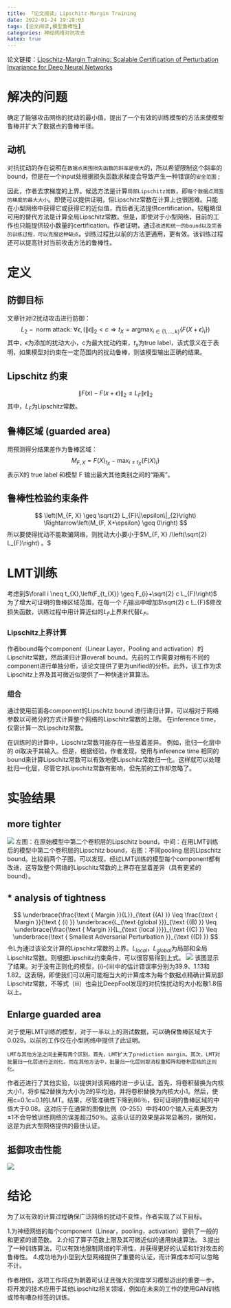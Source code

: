```yaml
---
title: 「论文阅读」Lipschitz-Margin Training
date: 2022-01-24 19:28:03
tags: [论文阅读,模型鲁棒性]
categories: 神经网络对抗攻击
katex: true
---
```


论文链接：[Lipschitz-Margin Training: Scalable Certification of Perturbation Invariance for Deep Neural Networks](https://arxiv.org/abs/1802.04034)

# 解决的问题
确定了能够攻击网络的扰动的最小值，提出了一个有效的训练模型的方法来使模型鲁棒并扩大了数据点的鲁棒半径。

## 动机
对抗扰动的存在说明在`数据点周围损失函数的斜率是很大`的，所以希望限制这个斜率的bound，但是在一个input处根据损失函数求梯度会导致产生一种错误的`安全范围` ;

因此，作者去求梯度的上界。候选方法是计算`局部Lipschitz常数`，即`每个数据点周围的梯度的最大大小`。即使可以提供证明，但Lipschitz常数在计算上也很困难。只能在小型网络中获得它或获得它的近似值，而后者无法提供certification。较粗略但可用的替代方法是计算全局Lipschitz常数。但是，即使对于小型网络，目前的工作也只能提供较小数量的certification。作者证明，通过`改进和统一的bound以及完善的训练过程，可以克服这种缺点`。训练过程比以前的方法更通用，更有效。该训练过程还可以提高针对当前攻击方法的鲁棒性。

# 定义
## 防御目标
文章针对l2扰动攻击进行防御：
$$
L_{2}-\text { norm attack: } \forall \epsilon,\left(\|\epsilon\|_{2}<c \Rightarrow t_{X}=\operatorname{argmax}_{i \in\{1, \ldots, k\}}\left\{F(X+\epsilon)_{i}\right\}\right)
$$
其中，ϵ为添加的扰动大小，c为最大扰动约束，$t_x$为true label，该式意义在于表明，如果模型对约束在一定范围内的扰动鲁棒，则该模型输出正确的结果。

##  Lipschitz 约束
$$
\|F(x)-F(x+\epsilon)\|_{2} \leq L_{F}\|\epsilon\|_{2}
$$
其中，$L_F$为Lipschitz常数。

## 鲁棒区域 (guarded area)
用预测得分结果差作为鲁棒区域：
$$
M_{F, X}=F(X)_{t_{X}}-\max _{i \neq t_{X}}\left\{F(X)_{i}\right\}
$$
表示X的 true label 和模型 F 输出最大其他类别之间的“距离”。

## 鲁棒性检验约束条件
$$
\left(M_{F, X} \geq \sqrt{2} L_{F}\|\epsilon\|_{2}\right) \Rightarrow\left(M_{F, X+\epsilon} \geq 0\right)
$$
所以要使得扰动不能欺骗网络，则扰动大小要小于$M_{F, X} /\left(\sqrt{2} L_{F}\right) 。$

# LMT训练
考虑到$\forall i \neq t_{X},\left(F_{t_{X}} \geq F_{i}+\sqrt{2} c L_{F}\right)$ 为了增大可证明的鲁棒区域范围，在每一个 $F_i$输出中增加$\sqrt{2} c L_{F}$修改损失函数，训练过程中用计算近似的$L_F$上界来代替$L_F$。

### Lipschitz上界计算
作者bound每个component（Linear Layer，Pooling and activation）的Lipschitz常数，然后递归计算overall bound。先前的工作需要对稍有不同的component进行单独分析，该论文提供了更为unified的分析。此外，该工作为求Lipschitz上界及其可微近似提供了一种快速计算算法。

### 组合
通过使用前面各component的Lipschitz bound 进行递归计算，可以相对于网络参数以可微分的方式计算整个网络的Lipschitz常数的上限。 在inference time，仅需计算一次Lipschitz常数。

在训练时的计算中，Lipschitz常数可能存在一些显着差异。 例如，批归一化层中的 σi取决于其输入。但是，根据经验，作者发现，使用与inference time 相同的bound来计算Lipschitz常数可以有效地使Lipschitz常数归一化。这样就可以处理批归一化层，尽管它对Lipschitz常数有影响，但先前的工作却忽略了。

# 实验结果

## more tighter
![](https://gitee.com/coronapolvo/images/raw/master/20220124193939.png)
左图：在原始模型中第二个卷积层的Lipschitz bound，中间：在用LMT训练后的模型中第二个卷积层的Lipschitz bound，右图：不同pooling 层的Lipschitz bound。比较前两个子图，可以发现，经过LMT训练的模型每个component都有改进，这导致整个网络的Lipschitz常数的上界存在显着差异（具有更紧的bound）。

## * analysis of tightness
$$
\underbrace{\frac{\text { Margin }}{L}}_{\text {(A) }} \leq \frac{\text { Margin }}{\text { (i) }} \underbrace{L_{\text {global }}}_{\text {(B) }} \leq \underbrace{\frac{\text { Margin }}{L_{\text {local }}}}_{\text {(C) }} \leq \underbrace{\text { Smallest Adversarial Perturbation }}_{\text {(D) }}
$$
令L为通过该论文计算的Lipschitz常数的上界。$L_{local}$，$L_{global}$为局部和全局Lipschitz常数。则根据Lipschitz约束条件，可以很容易得到上式。
![](https://gitee.com/coronapolvo/images/raw/master/20220124194300.png)
该图显示了结果。对于没有正则化的模型，(i)-(iii)中的估计错误率分别为39.9、1.13和1.82。这表明，即使我们可以用可能相当大的计算成本为每个数据点精确计算局部Lipschitz常数，不等式（iii）也会比DeepFool发现的对抗性扰动的大小松散1.8倍以上。

## Enlarge guarded area
对于使用LMT训练的模型，对于一半以上的测试数据，可以确保鲁棒区域大于0.029。以前的工作仅在小型网络中提供了此证明。

`LMT与其他方法之间主要有两个区别。首先，LMT扩大了prediction margin。其次，LMT对批量归一化层进行正则化，而在其他方法中，批量归一化层则取消权重矩阵和卷积层核的正则化。`

作者还进行了其他实验，以提供对该网络的进一步认证。首先，将卷积替换为内核大小1，将步幅2替换为大小为2的平均池，并将卷积替换为内核大小1。然后，使用c=0.1c=0.1的LMT。结果，尽管准确性下降到86％，但可证明的鲁棒区域的中值大于0.08。这对应于在通常的图像比例（0–255）中将400个输入元素更改为±1不会导致训练网络的误差超过50％。这些认证的效果是非常显著的，据所知，这是为此大型网络提供的最佳认证。

## 抵御攻击性能
![](https://gitee.com/coronapolvo/images/raw/master/20220124194625.png)

# 结论
为了以有效的计算过程确保广泛网络的扰动不变性，作者实现了以下目标。

1.为神经网络的每个component（Linear，pooling，activation）提供了一般的和更紧的谱范数。
2.介绍了算子范数上限及其可微近似的通用快速算法。
3.提出了一种训练算法，可以有效地限制网络的平滑性，并获得更好的认证和针对攻击的鲁棒性。
4.成功地为小型到大型网络提供了重要的认证，而计算成本却可以忽略不计。

作者相信，这项工作将成为朝着可认证且强大的深度学习模型迈出的重要一步。 将开发的技术应用于其他Lipschitz相关领域，例如在未来的工作的使用GAN训练或带有嘈杂标签的训练。
